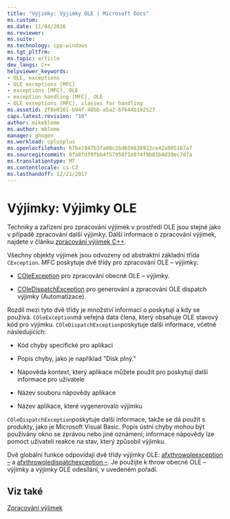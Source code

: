 ```yaml
---
title: "Výjimky: Výjimky OLE | Microsoft Docs"
ms.custom: 
ms.date: 11/04/2016
ms.reviewer: 
ms.suite: 
ms.technology: cpp-windows
ms.tgt_pltfrm: 
ms.topic: article
dev_langs: C++
helpviewer_keywords:
- OLE, exceptions
- OLE exceptions [MFC]
- exceptions [MFC], OLE
- exception handling [MFC], OLE
- OLE exceptions [MFC], classes for handling
ms.assetid: 2f8e0161-b94f-48bb-a5a2-6f644b192527
caps.latest.revision: "10"
author: mikeblome
ms.author: mblome
manager: ghogen
ms.workload: cplusplus
ms.openlocfilehash: 67be1947b3fa08c26d659838922ce42a905167a7
ms.sourcegitcommit: 8fa8fdf0fbb4f57950f1e8f4f9b81b4d39ec7d7a
ms.translationtype: MT
ms.contentlocale: cs-CZ
ms.lasthandoff: 12/21/2017
---
```

# <a name="exceptions-ole-exceptions"></a>Výjimky: Výjimky OLE
Techniky a zařízení pro zpracování výjimek v prostředí OLE jsou stejné jako v případě zpracování další výjimky. Další informace o zpracování výjimek, najdete v článku [zpracování výjimek C++](../cpp/cpp-exception-handling.md).  
  
 Všechny objekty výjimek jsou odvozeny od abstraktní základní třída `CException`. MFC poskytuje dvě třídy pro zpracování OLE – výjimky:  
  
-   [COleException](../mfc/reference/coleexception-class.md) pro zpracování obecné OLE – výjimky.  
  
-   [COleDispatchException](../mfc/reference/coledispatchexception-class.md) pro generování a zpracování OLE dispatch výjimky (Automatizace).  
  
 Rozdíl mezi tyto dvě třídy je množství informací o poskytují a kdy se používá. `COleException`má veřejná data člena, který obsahuje OLE stavový kód pro výjimku. `COleDispatchException`poskytuje další informace, včetně následujících:  
  
-   Kód chyby specifické pro aplikaci  
  
-   Popis chyby, jako je například "Disk plný."  
  
-   Nápověda kontext, který aplikace můžete použít pro poskytují další informace pro uživatele  
  
-   Název souboru nápovědy aplikace  
  
-   Název aplikace, které vygenerovalo výjimku  
  
 `COleDispatchException`poskytuje další informace, takže se dá použít s produkty, jako je Microsoft Visual Basic. Popis ústní chyby mohou být používány okno se zprávou nebo jiné oznámení; informace nápovědy lze pomoct uživateli reakce na stav, který způsobil výjimku.  
  
 Dvě globální funkce odpovídají dvě třídy výjimky OLE: [afxthrowoleexception –](../mfc/reference/exception-processing.md#afxthrowoleexception) a [afxthrowoledispatchexception –](../mfc/reference/exception-processing.md#afxthrowoledispatchexception). Je použijte k throw obecné OLE – výjimky a výjimky OLE odesílání, v uvedeném pořadí.  
  
## <a name="see-also"></a>Viz také  
 [Zpracování výjimek](../mfc/exception-handling-in-mfc.md)

